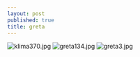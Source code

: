 ```yaml
---
layout: post
published: true
title: greta
---
```

![klima370.jpg]({{site.baseurl}}/assets/images/posts/klima370.jpg)
![greta134.jpg]({{site.baseurl}}/assets/images/posts/greta134.jpg)
![greta3.jpg]({{site.baseurl}}/assets/images/posts/greta3.jpg)
